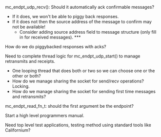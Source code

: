 mc_endpt_udp_recv(): Should it automatically ack confirmable messages? 

  * If it does, we won't be able to piggy back responses. 
  * If it does not then the source address of the message to confirm may not be available!
    * Consider adding source address field to message structure (only fill in for received messages). ***
  
How do we do piggybacked responses with acks?

Need to complete thread logic for mc_endpt_udp_start() to manage retransmits and receipts.

  * One looping thread that does both or two so we can choose one or the other or both?
  * How do we manage sharing the socket for send/recv operations? Locking.
  * How do we manage sharing the socket for sending first time messages and retransmits?
  
mc_endpt_read_fn_t: should the first argument be the endpoint?
  
Start a high level programmers manual.

Need top level test applications, testing method using standard tools like Californium?

